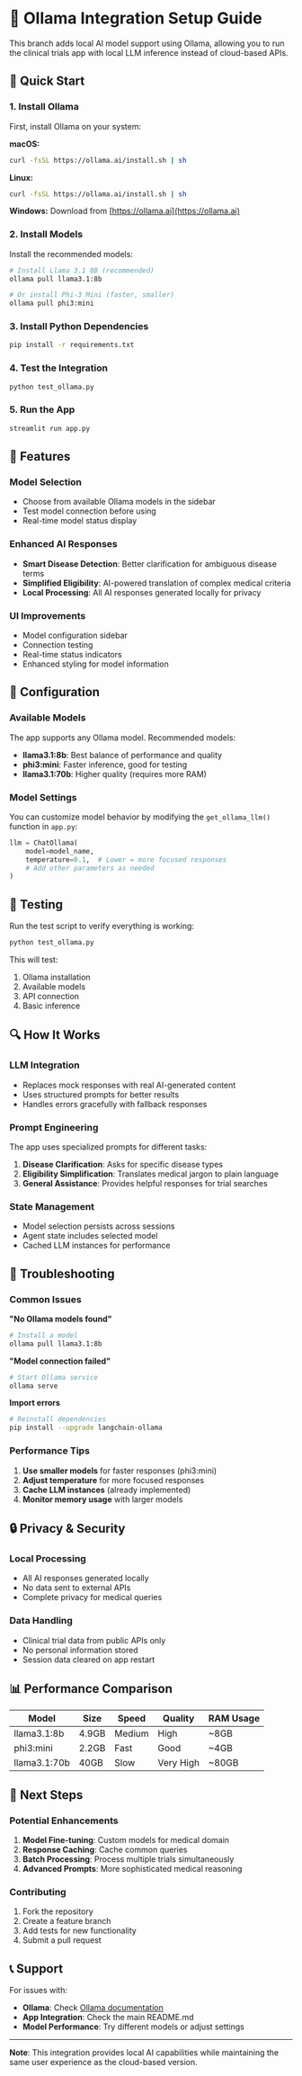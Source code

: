 # 🤖 Ollama Integration Setup Guide

This branch adds local AI model support using Ollama, allowing you to run the clinical trials app with local LLM inference instead of cloud-based APIs.

## 🚀 Quick Start

### 1. Install Ollama

First, install Ollama on your system:

**macOS:**
```bash
curl -fsSL https://ollama.ai/install.sh | sh
```

**Linux:**
```bash
curl -fsSL https://ollama.ai/install.sh | sh
```

**Windows:**
Download from [https://ollama.ai](https://ollama.ai)

### 2. Install Models

Install the recommended models:

```bash
# Install Llama 3.1 8B (recommended)
ollama pull llama3.1:8b

# Or install Phi-3 Mini (faster, smaller)
ollama pull phi3:mini
```

### 3. Install Python Dependencies

```bash
pip install -r requirements.txt
```

### 4. Test the Integration

```bash
python test_ollama.py
```

### 5. Run the App

```bash
streamlit run app.py
```

## 🎯 Features

### Model Selection
- Choose from available Ollama models in the sidebar
- Test model connection before using
- Real-time model status display

### Enhanced AI Responses
- **Smart Disease Detection**: Better clarification for ambiguous disease terms
- **Simplified Eligibility**: AI-powered translation of complex medical criteria
- **Local Processing**: All AI responses generated locally for privacy

### UI Improvements
- Model configuration sidebar
- Connection testing
- Real-time status indicators
- Enhanced styling for model information

## 🔧 Configuration

### Available Models

The app supports any Ollama model. Recommended models:

- **llama3.1:8b**: Best balance of performance and quality
- **phi3:mini**: Faster inference, good for testing
- **llama3.1:70b**: Higher quality (requires more RAM)

### Model Settings

You can customize model behavior by modifying the `get_ollama_llm()` function in `app.py`:

```python
llm = ChatOllama(
    model=model_name,
    temperature=0.1,  # Lower = more focused responses
    # Add other parameters as needed
)
```

## 🧪 Testing

Run the test script to verify everything is working:

```bash
python test_ollama.py
```

This will test:
1. Ollama installation
2. Available models
3. API connection
4. Basic inference

## 🔍 How It Works

### LLM Integration
- Replaces mock responses with real AI-generated content
- Uses structured prompts for better results
- Handles errors gracefully with fallback responses

### Prompt Engineering
The app uses specialized prompts for different tasks:

1. **Disease Clarification**: Asks for specific disease types
2. **Eligibility Simplification**: Translates medical jargon to plain language
3. **General Assistance**: Provides helpful responses for trial searches

### State Management
- Model selection persists across sessions
- Agent state includes selected model
- Cached LLM instances for performance

## 🐛 Troubleshooting

### Common Issues

**"No Ollama models found"**
```bash
# Install a model
ollama pull llama3.1:8b
```

**"Model connection failed"**
```bash
# Start Ollama service
ollama serve
```

**Import errors**
```bash
# Reinstall dependencies
pip install --upgrade langchain-ollama
```

### Performance Tips

1. **Use smaller models** for faster responses (phi3:mini)
2. **Adjust temperature** for more focused responses
3. **Cache LLM instances** (already implemented)
4. **Monitor memory usage** with larger models

## 🔒 Privacy & Security

### Local Processing
- All AI responses generated locally
- No data sent to external APIs
- Complete privacy for medical queries

### Data Handling
- Clinical trial data from public APIs only
- No personal information stored
- Session data cleared on app restart

## 📊 Performance Comparison

| Model | Size | Speed | Quality | RAM Usage |
|-------|------|-------|---------|-----------|
| llama3.1:8b | 4.9GB | Medium | High | ~8GB |
| phi3:mini | 2.2GB | Fast | Good | ~4GB |
| llama3.1:70b | 40GB | Slow | Very High | ~80GB |

## 🚀 Next Steps

### Potential Enhancements
1. **Model Fine-tuning**: Custom models for medical domain
2. **Response Caching**: Cache common queries
3. **Batch Processing**: Process multiple trials simultaneously
4. **Advanced Prompts**: More sophisticated medical reasoning

### Contributing
1. Fork the repository
2. Create a feature branch
3. Add tests for new functionality
4. Submit a pull request

## 📞 Support

For issues with:
- **Ollama**: Check [Ollama documentation](https://ollama.ai/docs)
- **App Integration**: Check the main README.md
- **Model Performance**: Try different models or adjust settings

---

**Note**: This integration provides local AI capabilities while maintaining the same user experience as the cloud-based version.
